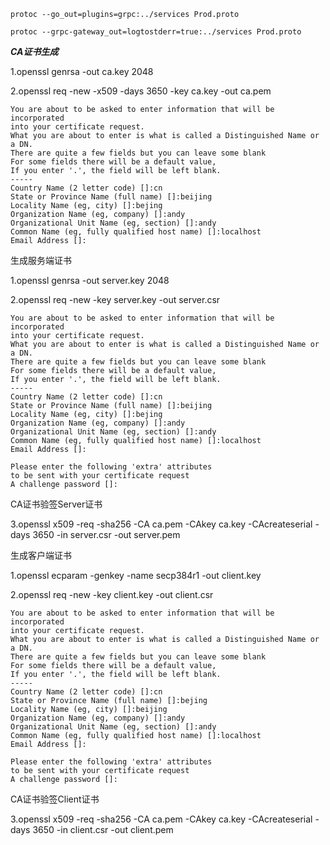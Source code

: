 ```protoc --go_out=plugins=grpc:../services Prod.proto```

```protoc --grpc-gateway_out=logtostderr=true:../services Prod.proto```



***CA证书生成***

1.openssl genrsa -out ca.key 2048

2.openssl req -new -x509 -days 3650 -key ca.key -out ca.pem

```
You are about to be asked to enter information that will be incorporated
into your certificate request.
What you are about to enter is what is called a Distinguished Name or a DN.
There are quite a few fields but you can leave some blank
For some fields there will be a default value,
If you enter '.', the field will be left blank.
-----
Country Name (2 letter code) []:cn
State or Province Name (full name) []:beijing
Locality Name (eg, city) []:bejing
Organization Name (eg, company) []:andy
Organizational Unit Name (eg, section) []:andy
Common Name (eg, fully qualified host name) []:localhost
Email Address []:
```

生成服务端证书

1.openssl genrsa -out server.key 2048

2.openssl req -new -key server.key -out server.csr

```
You are about to be asked to enter information that will be incorporated
into your certificate request.
What you are about to enter is what is called a Distinguished Name or a DN.
There are quite a few fields but you can leave some blank
For some fields there will be a default value,
If you enter '.', the field will be left blank.
-----
Country Name (2 letter code) []:cn
State or Province Name (full name) []:beijing
Locality Name (eg, city) []:bejing
Organization Name (eg, company) []:andy
Organizational Unit Name (eg, section) []:andy
Common Name (eg, fully qualified host name) []:localhost
Email Address []:

Please enter the following 'extra' attributes
to be sent with your certificate request
A challenge password []:
```

CA证书验签Server证书

3.openssl x509 -req -sha256 -CA ca.pem -CAkey ca.key -CAcreateserial -days 3650 -in server.csr -out server.pem

生成客户端证书

1.openssl ecparam -genkey -name secp384r1 -out client.key

2.openssl req -new -key client.key -out client.csr

```
You are about to be asked to enter information that will be incorporated
into your certificate request.
What you are about to enter is what is called a Distinguished Name or a DN.
There are quite a few fields but you can leave some blank
For some fields there will be a default value,
If you enter '.', the field will be left blank.
-----
Country Name (2 letter code) []:cn
State or Province Name (full name) []:bejing
Locality Name (eg, city) []:beijing
Organization Name (eg, company) []:andy
Organizational Unit Name (eg, section) []:andy
Common Name (eg, fully qualified host name) []:localhost
Email Address []:

Please enter the following 'extra' attributes
to be sent with your certificate request
A challenge password []:
```

CA证书验签Client证书

3.openssl x509 -req -sha256 -CA ca.pem -CAkey ca.key -CAcreateserial -days 3650 -in client.csr -out client.pem